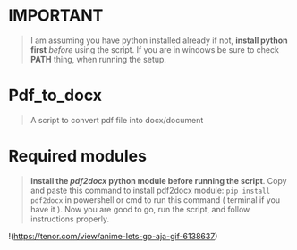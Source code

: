 # IMPORTANT
> I am assuming you have python installed already if not, **install python first** *before* using the script. If you are in windows be sure to check **PATH** thing, when running the setup. 
# Pdf_to_docx
> A script to convert pdf file into docx/document
# Required modules
> **Install the *pdf2docx* python module before running the script**.
Copy and paste this command to install pdf2docx module: `pip install pdf2docx` in powershell or cmd to run this command ( terminal if you have it ).
Now you are good to go, run the script, and follow instructions properly.

!(https://tenor.com/view/anime-lets-go-aja-gif-6138637)
